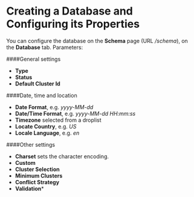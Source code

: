 # Creating a Database and Configuring its Properties

You can configure the database on the **Schema** page (URL */schema*), on the **Database** tab. Parameters:

####General settings
* **Type**
* **Status**
* **Default Cluster Id**

####Date, time and location
* **Date Format**, e.g. *yyyy-MM-dd*
* **Date/Time Format**, e.g. *yyyy-MM-dd HH:mm:ss*
* **Timezone** selected from a droplist
* **Locate Country**, e.g. *US*
* **Locale Language**, e.g. *en*


####Other settings

* **Charset** sets the character encoding.
* **Custom**
* **Cluster Selection**
* **Minimum Clusters**
* **Conflict Strategy**
* **Validation*** 
